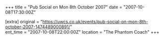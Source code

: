 +++
title = "Pub Social on Mon 8th October 2007"
date = "2007-10-08T17:30:00Z"

[extra]
original = "https://uwcs.co.uk/events/pub-social-on-mon-8th-october-2007-1474489000891/"    
ent_time = "2007-10-08T22:00:00Z"
location = "The Phantom Coach"
+++



